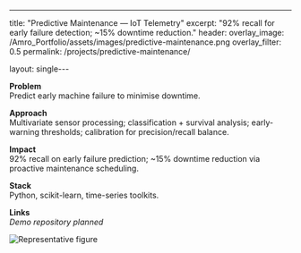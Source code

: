 ---
title: "Predictive Maintenance — IoT Telemetry"
excerpt: "92% recall for early failure detection; ~15% downtime reduction."
header:
  overlay_image: /Amro_Portfolio/assets/images/predictive-maintenance.png
  overlay_filter: 0.5
permalink: /projects/predictive-maintenance/

layout: single---

**Problem**  
Predict early machine failure to minimise downtime.

**Approach**  
Multivariate sensor processing; classification + survival analysis; early-warning thresholds; calibration for precision/recall balance.

**Impact**  
92% recall on early failure prediction; ~15% downtime reduction via proactive maintenance scheduling.

**Stack**  
Python, scikit-learn, time-series toolkits.

**Links**  
*Demo repository planned*

![Representative figure](/Amro_Portfolio/assets/images/predictive-maintenance.png)